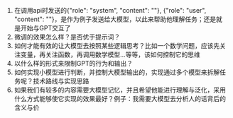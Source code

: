1. 在调用api时发送的{"role": "system", "content": ""}, {"role": "user", "content": ""}，是作为例子发送给大模型，以此来帮助他理解任务；还是就是开始与GPT交互了
3. 微调的效果怎么样？是否优于提示词？
4. 如何才能有效的让大模型去按照某些逻辑思考？比如一个数学问题，应该先关注变量，再关注函数，再调用数学模型...等等，该如何控制它的思维
5. 以什么样的形式来限制GPT的行为和输出？
6. 如何实现小模型进行判断，并控制大模型输出的，实现通过多个模型来拆解任务呢？技术路线与实现思路
7. 如果我们有较多的内容需要大模型记忆，并且希望他能进行理解与泛化，采用什么方式能够使它实现的效果最好？例子：我需要大模型去分析人的话背后的含义与价